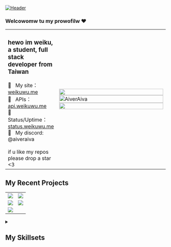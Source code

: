 [![Header](https://media.discordapp.net/attachments/1016353555143196835/1131678881137561723/109913360_p0.png?width=1440&height=520)](https://weikuwu.me/)
### Welcowomw tu my prowofilw ❤️ 

<table>
  <tr>
    <td valign="center">
      <p>
        <h3>hewo im weiku, a student, full stack developer from Taiwan </h3>
        🚀 &nbsp; My site：<a href="https://weikuwu.me">weikuwu.me</a>
        <br/>
        🌱 &nbsp; APIs：<a href="https://api.weikuwu.me">api.weikuwu.me</a>
        <br/>
        🔭 &nbsp; Status/Uptime：<a href="https://status.weikuwu.me">status.weikuwu.me</a>
        <br/>
        💞️ &nbsp; My discord: @aiveraiva
        <br/>
        <br/>
        if u like my repos please drop a star <3
        <br/>
    </td>
    <td width=350>
      <img align="center" width=100% src="https://github-readme-stats.vercel.app/api?username=AiverAiva&show_icons=true&theme=dracula&border_radius=8&icon_color=df648c&text_color=718096&hide_title=true&hide_border=true"/>
      <img align="center" width=100% src="https://streak-stats.demolab.com/?user=AiverAiva&theme=dracula&hide_border=true" alt="AiverAiva" />
      <img align="center" width=100% src="https://github-readme-stats.vercel.app/api/top-langs/?&username=AiverAiva&theme=dracula&layout=compact&hide_border=true&icon_color=FFB3B3" />
    </td>
  </tr>
</table>
<!-- <img align="right" src="https://github-readme-stats.vercel.app/api/top-langs/?username=AiverAiva&show_icons=true&icon_color=df648c&text_color=718096&bg_color=00000000&hide_title=true&hide_border=true"/> -->

## My Recent Projects
<table align="center">
  <tr>
    <td>
      <a href="https://github.com/AiverAiva/weikuwu.me"><img src="https://github-readme-stats.vercel.app/api/pin/?username=AiverAiva&repo=weikuwu.me&theme=dracula&hide_border=true&border_radius=8&icon_color=FFB3B3" /></a>
    </td>
    <td>
      <a href="https://github.com/AiverAiva/cdn"><img src="https://github-readme-stats.vercel.app/api/pin/?username=AiverAiva&repo=cdn&theme=dracula&hide_border=true&border_radius=8&icon_color=FFB3B3" /></a>
    </td>
  </tr>
  <tr>
    <td>
      <a href="https://github.com/AiverAiva/osu-box"><img src="https://github-readme-stats.vercel.app/api/pin/?username=AiverAiva&repo=osu-box&theme=dracula&hide_border=true&border_radius=8&icon_color=FFB3B3" /></a>
    </td>
    <td>
      <a href="https://github.com/AiverAiva/osu-stats"><img src="https://github-readme-stats.vercel.app/api/pin/?username=AiverAiva&repo=api&theme=dracula&hide_border=true&border_radius=8&icon_color=FFB3B3" /></a>
    </td>
  </tr> 
  <tr>
    <td>
      <a href="https://github.com/AiverAiva/problem-solutions"><img src="https://github-readme-stats.vercel.app/api/pin/?username=AiverAiva&repo=problem-solutions&theme=dracula&hide_border=true&border_radius=8&icon_color=FFB3B3" /></a>
    </td>
<!--     <td>
      <a href="https://github.com/AiverAiva/osu-stats"><img src="https://github-readme-stats.vercel.app/api/pin/?username=AiverAiva&repo=osu-stats" /></a>
    </td> -->
  </tr>
</table>


<details>
<summary> 
  
## My Skillsets 
</summary>

### Preferred programming languages

[![Python](https://img.shields.io/badge/-Python-141414?style=flat&logo=python)](https://www.python.org/)
[![JavaScript](https://img.shields.io/badge/-JavaScript-141414?style=flat&logo=javascript)](https://www.javascript.com/)

### Languages That I Currently Use

[![Python](https://img.shields.io/badge/-Python-141414?style=flat&logo=python)](https://www.python.org/)
[![Java](https://img.shields.io/badge/-Java-141414?style=flat&logo=openjdk)](https://adoptium.net/)
[![JavaScript](https://img.shields.io/badge/-JavaScript-141414?style=flat&logo=javascript)](https://www.javascript.com/)
[![TypeScript](https://img.shields.io/badge/-TypeScript-141414?style=flat&logo=typescript)](https://www.typescriptlang.org/)
![HTML](https://img.shields.io/badge/-HTML-141414?style=flat&logo=html5)
![CSS](https://img.shields.io/badge/-CSS-141414?style=flat&logo=css3)
![C++](https://img.shields.io/badge/-C++-141414?style=flat&logo=c%2B%2B)

### Languages that I am learning or have started

[![Rust](https://img.shields.io/badge/-Rust-141414?style=flat&logo=rust)](https://www.rust-lang.org/)
[![Kotlin](https://img.shields.io/badge/-Kotlin-141414?style=flat&logo=kotlin)](https://kotlinlang.org/)

### Planned Languages to Learn

[![C#](https://img.shields.io/badge/-C%23-141414?style=flat&logo=csharp)](https://docs.microsoft.com/en-us/dotnet/csharp/)
![C](https://img.shields.io/badge/-C-141414?style=flat&logo=c)
![Clojure](https://img.shields.io/badge/-Clojure-141414?style=flat&logo=clojure)

### Linux Distros that I know and use
[![Ubuntu](https://img.shields.io/badge/-Ubuntu-141414?style=flat&logo=ubuntu)](https://ubuntu.com/)
[![Arch Linux](https://img.shields.io/badge/-Arch-141414?style=flat&logo=archlinux)](https://archlinux.org/)

### Frameworks that I know and/or use
[![TailWind CSS](https://img.shields.io/badge/-Tailwind%20CSS-141414?style=flat&logo=tailwindcss)](https://tailwindcss.com)
[![React](https://img.shields.io/badge/-React-141414?style=flat&logo=react)](https://reactjs.org)
[![Next.js](https://img.shields.io/badge/-Next.js-141414?style=flat&logo=nextdotjs)](https://nextjs.org/org)
[![Vue.js](https://img.shields.io/badge/-Vue.js-141414?style=flat&logo=vue.js)](https://vuejs.org/)
[![Nuxt.js](https://img.shields.io/badge/-Nuxt.js-141414?style=flat&logo=nuxtdotjs)](https://nuxt.com/)
[![Vuetify](https://img.shields.io/badge/-Vuetify-141414?style=flat&logo=vuetify)](https://vuetifyjs.com/)
[![Express.js](https://img.shields.io/badge/-Express.js-141414?style=flat&logo=express)](http://expressjs.com/)


### Databases I know and use
[![MySQL](https://img.shields.io/badge/-MySQL-141414?style=flat&logo=mysql&logoColor=FFFFFF)](https://www.mysql.com/)

### Tools and Tech that I use

[![VS Code](https://img.shields.io/badge/-Visual%20Studio%20Code-141414?style=flat&logo=visual-studio-code&logoColor=007ACC)](https://code.visualstudio.com/)
[![IntelliJ IDEA](https://img.shields.io/badge/-IntelliJ%20IDEA-141414?style=flat&logo=intellij%20idea)](https://www.jetbrains.com/idea/)
[![Node.js](https://img.shields.io/badge/-Node.js-141414?style=flat&logo=nodedotjs)](https://nodejs.org/)
[![NeoVim](https://img.shields.io/badge/-NeoVim-141414?style=flat&logo=neovim)](https://neovim.io)
[![Nginx](https://img.shields.io/badge/-Nginx-141414?style=flat&logo=nginx)](https://nginx.org/)
[![Bash](https://img.shields.io/badge/-Bash-141414?style=flat&logo=gnubash)](https://www.gnu.org/software/bash/)
[![Windows Terminal](https://img.shields.io/badge/-Windows%20Terminal-141414?style=flat&logo=windows%20terminal)](https://github.com/microsoft/terminal)
[![Windows](https://img.shields.io/badge/-Windows-141414?style=flat&logo=windows)](https://www.microsoft.com/en-us/windows/)
[![Github](https://img.shields.io/badge/-Github-141414?style=flat&logo=github)](https://github.com)
[![Git](https://img.shields.io/badge/-Git-141414?style=flat&logo=git)](https://git-scm.com/)
[![Github Actions](https://img.shields.io/badge/-Github%20Actions-141414?style=flat&logo=github-actions)](https://github.com/features/actions)
[![npm](https://img.shields.io/badge/-npm-141414?style=flat&logo=npm)](https://www.npmjs.com/)
[![Yarn](https://img.shields.io/badge/-Yarn-141414?style=flat&logo=yarn)](https://yarnpkg.com/)
[![Vite](https://img.shields.io/badge/-Vite-141414?style=flat&logo=vite)](https://vitejs.dev/)
[![ESLint](https://img.shields.io/badge/-ESLint-141414?style=flat&logo=eslint)](https://eslint.org/)
[![Discord](https://img.shields.io/badge/-Discord-141414?style=flat&logo=discord&logoColor=white)](https://discord.com)
[![Adobe Premiere Pro](https://img.shields.io/badge/-Adobe%20Premiere%20Pro-141414?style=flat&logo=adobepremierepro)]()
[![Adobe After Effects](https://img.shields.io/badge/-Adobe%20After%20Effects-141414?style=flat&logo=adobeaftereffects)]()
[![Adobe Photoshop](https://img.shields.io/badge/-Adobe%20Photoshop-141414?style=flat&logo=adobephotoshop)]()



---

</details>

